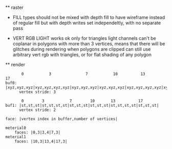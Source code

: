 
** raster

- FILL types should not be mixed with depth fill
  to have wireframe instead of regular fill but with depth writes set independeltly, with no separate pass

- VERT RGB LIGHT works ok only for triangles
  light channels can't be coplanar in polygons with more than 3 vertices,
  means that there will be glitches during rendering when polygons are clipped
  can still use arbitrary vert rgb with triangles, or for flat shading of any polygon

** render
    
           0           3               7           10          13              17
    buf0: |xyz,xyz,xyz|xyz,xyz,xyz,xyz|xyz,xyz,xyz|xyz,xyz,xyz|xyz,xyz,xyz,xyz|xyz,xyz,xyz|
          vertex stride: 3

           0        3           7        10       13          17
    buf1: |st,st,st|st,st,st,st|st,st,st|st,st,st|st,st,st,st|st,st,st|
          vertex stride: 2
    
    face: |vertex index in buffer,number of vertices|

    meterial0
        faces: |0,3|3,4|7,3|
    meterial1
        faces: |10,3|13,4|17,3|
    